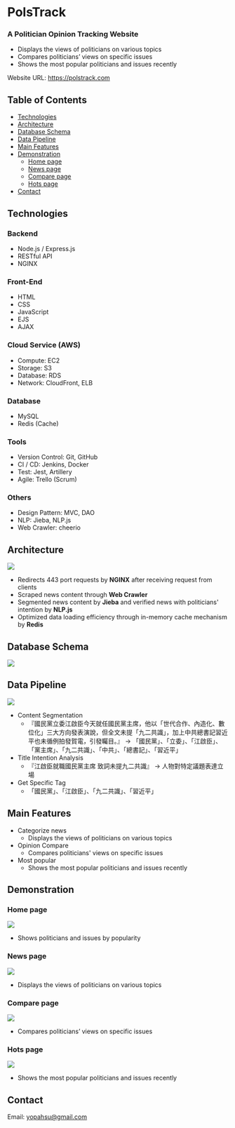 # PolsTrack

### A Politician Opinion Tracking Website
- Displays the views of politicians on various topics
- Compares politicians’ views on specific issues
- Shows the most popular politicians and issues recently

Website URL: https://polstrack.com

## Table of Contents

- [Technologies](#Technologies)
- [Architecture](#Architecture)
- [Database Schema](#Database-Schema)
- [Data Pipeline](#Data-Pipeline)
- [Main Features](#Main-Features)
- [Demonstration](#Demonstration)
    - [Home page](#Home-page)
    - [News page](#News-page)
    - [Compare page](#Compare-page)
    - [Hots page](#Hots-page)
- [Contact](#Contact)

## Technologies

### Backend
- Node.js / Express.js
- RESTful API
- NGINX

### Front-End
- HTML
- CSS
- JavaScript
- EJS
- AJAX

### Cloud Service (AWS)
- Compute: EC2
- Storage: S3
- Database: RDS
- Network: CloudFront, ELB

### Database
- MySQL
- Redis (Cache)

### Tools
- Version Control: Git, GitHub
- CI / CD: Jenkins, Docker
- Test: Jest, Artillery
- Agile: Trello (Scrum)

### Others
- Design Pattern: MVC, DAO
- NLP: Jieba, NLP.js
- Web Crawler: cheerio

## Architecture

![](https://i.imgur.com/V6zb5tC.png)
- Redirects 443 port requests by **NGINX** after receiving request from clients
- Scraped news content through **Web Crawler**
- Segmented news content by **Jieba** and verified news with politicians' intention by **NLP.js**
- Optimized data loading efficiency through in-memory cache mechanism by **Redis**

## Database Schema

![](https://i.imgur.com/EfkXKD5.png)

## Data Pipeline

![](https://i.imgur.com/FBwiK3T.png)
- Content Segmentation
    - 『國民黨立委江啟臣今天就任國民黨主席，他以「世代合作、內造化、數位化」三大方向發表演說，但全文未提「九二共識」，加上中共總書記習近平也未循例拍發賀電，引發矚目。』
    → 「國民黨」、「立委」、「江啟臣」、「黨主席」、「九二共識」、「中共」、「總書記」、「習近平」
- Title Intention Analysis
    - 『江啟臣就職國民黨主席 致詞未提九二共識』
    → 人物對特定議題表達立場
- Get Specific Tag
    - 「國民黨」、「江啟臣」、「九二共識」、「習近平」

## Main Features

- Categorize news
    - Displays the views of politicians on various topics
- Opinion Compare
    - Compares politicians' views on specific issues
- Most popular
    - Shows the most popular politicians and issues recently

## Demonstration

### Home page

![](https://i.imgur.com/N1eO6T9.gif)
- Shows politicians and issues by popularity

### News page

![](https://i.imgur.com/iaAGBQI.gif)
- Displays the views of politicians on various topics

### Compare page

![](https://i.imgur.com/lqDaAVQ.gif)
- Compares politicians’ views on specific issues

### Hots page

![](https://i.imgur.com/aRUuGED.gif)
- Shows the most popular politicians and issues recently

## Contact

Email: yopahsu@gmail.com
